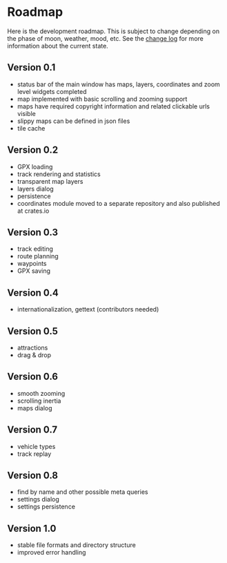 # Roadmap
Here is the development roadmap. This is subject to change depending on the phase of moon, weather, mood, etc. See the [change log](ChangeLog.md) for more information about the current state.

## Version 0.1
- status bar of the main window has maps, layers, coordinates and zoom level widgets completed
- map implemented with basic scrolling and zooming support
- maps have required copyright information and related clickable urls visible
- slippy maps can be defined in json files
- tile cache

## Version 0.2
- GPX loading
- track rendering and statistics
- transparent map layers
- layers dialog
- persistence
- coordinates module moved to a separate repository and also published at crates.io

## Version 0.3
- track editing
- route planning
- waypoints
- GPX saving

## Version 0.4
- internationalization, gettext (contributors needed)

## Version 0.5
- attractions
- drag & drop

## Version 0.6
- smooth zooming
- scrolling inertia
- maps dialog

## Version 0.7
- vehicle types
- track replay

## Version 0.8
- find by name and other possible meta queries
- settings dialog
- settings persistence

## Version 1.0
- stable file formats and directory structure
- improved error handling 

